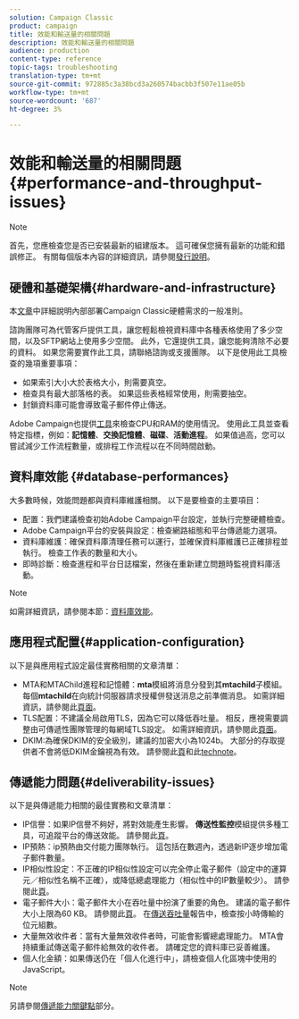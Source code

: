 ```yaml
---
solution: Campaign Classic
product: campaign
title: 效能和輸送量的相關問題
description: 效能和輸送量的相關問題
audience: production
content-type: reference
topic-tags: troubleshooting
translation-type: tm+mt
source-git-commit: 972885c3a38bcd3a260574bacbb3f507e11ae05b
workflow-type: tm+mt
source-wordcount: '687'
ht-degree: 3%

---
```



# 效能和輸送量的相關問題{#performance-and-throughput-issues}

>[!NOTE]
>
>首先，您應檢查您是否已安裝最新的組建版本。 這可確保您擁有最新的功能和錯誤修正。 有關每個版本內容的詳細資訊，請參閱[發行說明](../../rn/using/latest-release.md)。

## 硬體和基礎架構{#hardware-and-infrastructure}

本[文章](https://helpx.adobe.com/tw/campaign/kb/hardware-sizing-guide.html)中詳細說明內部部署Campaign Classic硬體需求的一般准則。

諮詢團隊可為代管客戶提供工具，讓您輕鬆檢視資料庫中各種表格使用了多少空間，以及SFTP網站上使用多少空間。 此外，它還提供工具，讓您能夠清除不必要的資料。 如果您需要實作此工具，請聯絡諮詢或支援團隊。 以下是使用此工具檢查的幾項重要事項：

* 如果索引大小大於表格大小，則需要真空。
* 檢查具有最大部落格的表。 如果這些表格經常使用，則需要抽空。
* 封鎖資料庫可能會導致電子郵件停止傳送。

Adobe Campaign也提供[工具](../../production/using/monitoring-processes.md#manual-monitoring)來檢查CPU和RAM的使用情況。 使用此工具並查看特定指標，例如：**記憶體**、**交換記憶體**、**磁碟**、**活動進程**。 如果值過高，您可以嘗試減少工作流程數量，或排程工作流程以在不同時間啟動。

## 資料庫效能 {#database-performances}

大多數時候，效能問題都與資料庫維護相關。 以下是要檢查的主要項目：

* 配置：我們建議檢查初始Adobe Campaign平台設定，並執行完整硬體檢查。
* Adobe Campaign平台的安裝與設定：檢查網路組態和平台傳遞能力選項。
* 資料庫維護：確保資料庫清理任務可以運行，並確保資料庫維護已正確排程並執行。 檢查工作表的數量和大小。
* 即時診斷：檢查進程和平台日誌檔案，然後在重新建立問題時監視資料庫活動。

>[!NOTE]
>
>如需詳細資訊，請參閱本節：[資料庫效能](../../production/using/database-performances.md)。

## 應用程式配置{#application-configuration}

以下是與應用程式設定最佳實務相關的文章清單：

* MTA和MTAChild進程和記憶體：**mta**&#x200B;模組將消息分發到其&#x200B;**mtachild**&#x200B;子模組。 每個&#x200B;**mtachild**&#x200B;在向統計伺服器請求授權併發送消息之前準備消息。 如需詳細資訊，請參閱此[頁面](../../installation/using/email-deliverability.md)。
* TLS配置：不建議全局啟用TLS，因為它可以降低吞吐量。 相反，應視需要調整由可傳遞性團隊管理的每網域TLS設定。 如需詳細資訊，請參閱此[頁面](../../installation/using/email-deliverability.md#mx-configuration)。
* DKIM:為確保DKIM的安全級別，建議的加密大小為1024b。 大部分的存取提供者不會將低DKIM金鑰視為有效。 請參閱此[頁](../../delivery/using/technical-recommendations.md#dkim)和此[technote](https://helpx.adobe.com/tw/campaign/kb/domain-name-delegation.html)。

## 傳遞能力問題{#deliverability-issues}

以下是與傳遞能力相關的最佳實務和文章清單：

* IP信譽：如果IP信譽不夠好，將對效能產生影響。 **傳送性監控**&#x200B;模組提供多種工具，可追蹤平台的傳送效能。 請參閱此[頁](../../delivery/using/monitoring-deliverability.md)。
* IP預熱：ip預熱由交付能力團隊執行。 這包括在數週內，透過新IP逐步增加電子郵件數量。
* IP相似性設定：不正確的IP相似性設定可以完全停止電子郵件（設定中的運算元／相似性名稱不正確），或降低總處理能力（相似性中的IP數量較少）。 請參閱此[頁](../../installation/using/email-deliverability.md#list-of-ip-addresses-to-use)。
* 電子郵件大小：電子郵件大小在吞吐量中扮演了重要的角色。 建議的電子郵件大小上限為60 KB。 請參閱此[頁](https://helpx.adobe.com/legal/product-descriptions/campaign.html)。 在[傳送吞吐量](../../reporting/using/global-reports.md#delivery-throughput)報告中，檢查按小時傳輸的位元組數。
* 大量無效收件者：當有大量無效收件者時，可能會影響總處理能力。 MTA會持續重試傳送電子郵件給無效的收件者。 請確定您的資料庫已妥善維護。
* 個人化金額：如果傳送仍在「個人化進行中」，請檢查個人化區塊中使用的JavaScript。

>[!NOTE]
>
>另請參閱[傳遞能力關鍵點](../../delivery/using/deliverability-key-points.md)部分。


